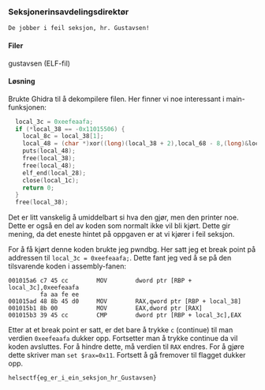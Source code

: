 ### Seksjonerinsavdelingsdirektør
```De jobber i feil seksjon, hr. Gustavsen!```

#### Filer
gustavsen (ELF-fil)

#### Løsning
Brukte Ghidra til å dekompilere filen. Her finner vi noe interessant i main-funksjonen:
```c
  local_3c = 0xeefeaafa;
  if (*local_38 == -0x11015506) {
    local_8c = local_38[1];
    local_48 = (char *)xor((long)(local_38 + 2),local_68 - 8,(long)&local_8c);
    puts(local_48);
    free(local_38);
    free(local_48);
    elf_end(local_28);
    close(local_1c);
    return 0;
  }
  free(local_38);
```
Det er litt vanskelig å umiddelbart si hva den gjør, men den printer noe. Dette er også en del av koden som normalt ikke vil bli kjørt. Dette gir mening, da det eneste hintet på oppgaven er at vi kjører i feil seksjon.

For å få kjørt denne koden brukte jeg pwndbg. Her satt jeg et break point på addressen til `local_3c = 0xeefeaafa;`. Dette fant jeg ved å se på den tilsvarende koden i assembly-fanen:

```
001015a6 c7 45 cc        MOV        dword ptr [RBP + local_3c],0xeefeaafa
         fa aa fe ee
001015ad 48 8b 45 d0     MOV        RAX,qword ptr [RBP + local_38]
001015b1 8b 00           MOV        EAX,dword ptr [RAX]
001015b3 39 45 cc        CMP        dword ptr [RBP + local_3c],EAX
```

Etter at et break point er satt, er det bare å trykke `c` (continue) til man verdien `0xeefeaafa` dukker opp. Fortsetter man å trykke continue da vil koden avsluttes. For å hindre dette, må verdien til `RAX` endres. For å gjøre dette skriver man `set $rax=0x11`. Fortsett å gå fremover til flagget dukker opp.

`helsectf{eg_er_i_ein_seksjon_hr_Gustavsen}`